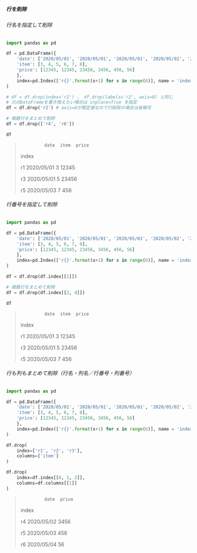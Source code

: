 ##### 行を削除

###### 行名を指定して削除

```py
import pandas as pd

df = pd.DataFrame({
    'date': ['2020/05/01', '2020/05/01', '2020/05/01', '2020/05/02', '2020/05/03', '2020/05/04'],
    'item': [3, 4, 5, 6, 7, 8],
    'price': [12345, 12345, 23456, 3456, 456, 56]
    },
    index=pd.Index(['r{}'.format(x+1) for x in range(6)], name = 'index')
)

# df = df.drop(index='r2') 、 df.drop(labels='r2', axis=0) と同じ
# 元のDataFrameを書き換えたい場合は inplace=True を指定
df = df.drop('r2') # axis=0が既定値なので行削除の場合は省略可

# 複数行をまとめて削除
df = df.drop(['r4', 'r6'])

df
```

>              date  item  price
>
> index
>
> r1 2020/05/01 3 12345
>
> r3 2020/05/01 5 23456
>
> r5 2020/05/03 7 456

###### 行番号を指定して削除

```py
import pandas as pd

df = pd.DataFrame({
    'date': ['2020/05/01', '2020/05/01', '2020/05/01', '2020/05/02', '2020/05/03', '2020/05/04'],
    'item': [3, 4, 5, 6, 7, 8],
    'price': [12345, 12345, 23456, 3456, 456, 56]
    },
    index=pd.Index(['r{}'.format(x+1) for x in range(6)], name = 'index')
)

df = df.drop(df.index[[1]])

# 複数行をまとめて削除
df = df.drop(df.index[[2, 4]])

df
```

>              date  item  price
>
> index
>
> r1 2020/05/01 3 12345
>
> r3 2020/05/01 5 23456
>
> r5 2020/05/03 7 456

###### 行も列もまとめて削除（行名・列名／行番号・列番号）

```py
import pandas as pd

df = pd.DataFrame({
    'date': ['2020/05/01', '2020/05/01', '2020/05/01', '2020/05/02', '2020/05/03', '2020/05/04'],
    'item': [3, 4, 5, 6, 7, 8],
    'price': [12345, 12345, 23456, 3456, 456, 56]
    },
    index=pd.Index(['r{}'.format(x+1) for x in range(6)], name = 'index')
)

df.drop(
    index=['r1', 'r2', 'r3'],
    columns=['item']
)

df.drop(
    index=df.index[[0, 1, 2]],
    columns=df.columns[[1]]
)
```

>              date  price
>
> index
>
> r4 2020/05/02 3456
>
> r5 2020/05/03 456
>
> r6 2020/05/04 56
